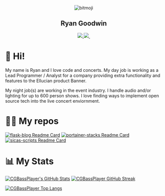 <div id="header" align="center">
    <img src="https://cdn.discordapp.com/avatars/409140959100796939/aa4e38241fe75501061c8fdd02b009bf.webp" alt="bitmoji"/>
    <br>
    <h2>Ryan Goodwin</h2>
</div>
<div id="badges" align="center">
    <a href="#">
        <img src="https://img.shields.io/twitter/follow/Ryan_Goodwin_?label=Twitter&logo=Twitter&logoColor=2f97c1&color=0cf574&style=plastic"/>
    </a>
    <a href="https://www.linkedin.com/in/ryan-goodwin-2b396b161/">
        <img src="https://img.shields.io/badge/Linkedin-Connect-blue?color=0cf574&logo=Linkedin&logoColor=2f97c1&style=plastic"/>
    </a>
    <a>
        <img src"https://img.shields.io/github/followers/CGBassPlayer?color=0cf574&logo=GitHub&style=plastic"/>
    </a>
</div>

# 👋 Hi!
My name is Ryan and I love code and concerts. My day job is working as a Lead Programmer / Analyst for a company providing extra functionality and features to the Ellucian product Banner. 

My night job(s) are working in the event industry. I handle audio and/or lighting for up to 600 person shows. I love finding ways to implement open source tech into the live concert enviornment. 

# 🧑‍💻 My repos

[![flask-blog Readme Card](https://github-readme-stats.vercel.app/api/pin/?username=CGBassPlayer&repo=flask-blog&theme=blue-green)](https://github.com/CGBassPlayer/flask-blog)
[![portainer-stacks Readme Card](https://github-readme-stats.vercel.app/api/pin/?username=CGBassPlayer&repo=portainer-stacks&theme=blue-green)](https://github.com/CGBassPlayer/portainer-stacks)
[![sicas-scripts Readme Card](https://github-readme-stats.vercel.app/api/pin/?username=CGBassPlayer&repo=sicas-scripts&theme=blue-green)](https://github.com/CGBassPlayer/sicas-scripts)

# 📊 My Stats
[![CGBassPlayer's GitHub Stats](https://github-readme-stats.vercel.app/api?username=CGBassPlayer&theme=blue-green&count_private=true&show_icons=true)](https://github.com/CGBassPlayer)
[![CGBassPlayer GitHub Streak](https://github-readme-streak-stats.herokuapp.com/?user=CGBassPlayer&count_private=true&theme=blue-green)](https://github.com/CGBassPlayer)

[![CGBassPlayer Top Langs](https://github-readme-stats.vercel.app/api/top-langs/?username=CGBassPlayer&langs_count=5&theme=blue-green)](https://github.com/CGBassPlayer)
